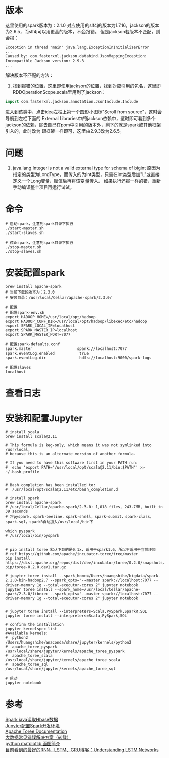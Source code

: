 # 版本
这里使用的spark版本为：2.1.0 对应使用的slf4j的版本为1.7.16，jackson的版本为2.6.5，而slf4j可以用更高的版本，不会报错。
但是jackson若版本不匹配，则会报：
```text
Exception in thread "main" java.lang.ExceptionInInitializerError
...
Caused by: com.fasterxml.jackson.databind.JsonMappingException: Incompatible Jackson version: 2.9.3
...
```
解决版本不匹配的方法：
1. 找到报错的位置，这里即使用jackson的位置，找到对应引用的包名，这里即RDDOperationScope.scala里用到了jackson：
```scala
import com.fasterxml.jackson.annotation.JsonInclude.Include
```
进入到该类中，点击idea左栏上第一个圆形小图标"Scroll from source"，这时会导航到左栏下面的
External Libraries中的jackson依赖中，这时即可看到多个jackson的依赖，除去自己在pom中引用的版本外，剩下的就是spark或其他框架引入的，此时改为
跟框架一样即可，这里由2.9.3改为2.6.5。


# 问题
1. java.lang.Integer is not a valid external type for schema of bigint
    原因为指定的类型为LongType，而传入的为int类型，只需在int类型后加"L"或直接定义一个Long变量，赋值后再将该变量传入。
    如果执行还报一样的错，重新手动编译整个项目再运行试试。

# 命令
```shell
# 启动spark，注意到spark目录下执行 
./start-master.sh 
./start-slaves.sh

# 停止spark，注意到spark目录下执行
./stop-master.sh    
./stop-slaves.sh
```

# 安装配置spark
```shell
brew install apache-spark
# 当前下载的版本为：2.3.0
# 安装目录：/usr/local/Cellar/apache-spark/2.3.0/

# 配置
# 配置spark-env.sh
export HADOOP_HOME=/usr/local/opt/hadoop
export HADOOP_CONF_DIR=/usr/local/opt/hadoop/libexec/etc/hadoop
export SPARK_LOCAL_IP=localhost
export SPARK_MASTER_IP=localhost
export SPARK_MASTER_PORT=7077

# 配置spark-defaults.conf
spark.master                    spark://localhost:7077
spark.eventLog.enabled           true
spark.eventLog.dir               hdfs://localhost:9000/spark-logs

# 配置slaves
localhost

```


# 查看日志

# 安装和配置Jupyter
```shell
# install scala
brew install scala@2.11

# This formula is keg-only, which means it was not symlinked into /usr/local,
# because this is an alternate version of another formula.

# If you need to have this software first in your PATH run:
#  echo 'export PATH="/usr/local/opt/scala@2.11/bin:$PATH"' >> ~/.bash_profile


# Bash completion has been installed to:
#  /usr/local/opt/scala@2.11/etc/bash_completion.d

# install spark
brew install apache-spark
# /usr/local/Cellar/apache-spark/2.3.0: 1,018 files, 243.7MB, built in 39 seconds
# 将pyspark，spark-beeline，spark-shell，spark-submit，spark-class，spark-sql，sparkR自动加入/usr/local/bin下

which pyspark
# /usr/local/bin/pyspark


# pip install toree 默认下载的是0.1x，适用于spark1.6，所以不适用于当前环境
# ref https://github.com/apache/incubator-toree/tree/master
pip install https://dist.apache.org/repos/dist/dev/incubator/toree/0.2.0/snapshots/dev1/toree-pip/toree-0.2.0.dev1.tar.gz

# jupyter toree install --spark_home=/Users/huangshihe/bigdata/spark-2.1.0-bin-hadoop2.7 --spark_opts="--master spark://localhost:7077 --driver-memory 1g --total-executor-cores 2" jupyter notebook
jupyter toree install --spark_home=/usr/local/Cellar/apache-spark/2.3.0/libexec --spark_opts="--master spark://localhost:7077 --driver-memory 1g --total-executor-cores 2" jupyter notebook


# jupyter toree install --interpreters=Scala,PySpark,SparkR,SQL
jupyter toree install --interpreters=Scala,PySpark,SQL

# confirm the installation 
jupyter kernelspec list
#Available kernels:
#  python2                 /Users/huangshihe/anaconda/share/jupyter/kernels/python2
#  apache_toree_pyspark    /usr/local/share/jupyter/kernels/apache_toree_pyspark
#  apache_toree_scala      /usr/local/share/jupyter/kernels/apache_toree_scala
#  apache_toree_sql        /usr/local/share/jupyter/kernels/apache_toree_sql

# 启动
jupyter notebook

```

# 参考
[Spark java读取Hbase数据](http://blog.csdn.net/incy_1218/article/details/71453608)  
[Jupyter配置Spark开发环境](https://blog.csdn.net/u012948976/article/details/52372644)  
[Apache Toree Documentation](https://toree.incubator.apache.org/docs/current/user/installation/)  
[大数据常见错误解决方案（转载）](http://www.mamicode.com/info-detail-2132095.html)  
[python matplotlib 画图简介](https://blog.csdn.net/ali197294332/article/details/51694141)  
[目前看到的最好的RNN、LSTM、GRU博客：Understanding LSTM Networks](https://blog.csdn.net/mmc2015/article/details/54848220)  

